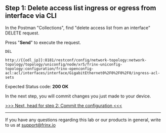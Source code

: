 ## Step 1: Delete access list ingress or egress from interface via CLI

In the Postman "Collections", find "delete access list from an interface" DELETE request.


Press "**Send**" to execute the request.

```
DEL

http://{{odl_ip}}:8181/restconf/config/network-topology:network-topology/topology/uniconfig/node/xr5/frinx-uniconfig-topology:configuration/frinx-openconfig-acl:acl/interfaces/interface/GigabitEthernet0%2F0%2F0%2F0/ingress-acl-sets
```

Expected Status code: **200 OK**

In the next step, you will commit changes you just made to your device.

[>>> Next, head for step 2: Commit the configuration <<<](11.md)

---
If you have any questions regarding this lab or our products in general, write to us at [support@frinx.io](mailto:support@frinx.io)